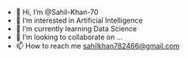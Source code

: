 - 👋 Hi, I’m @Sahil-Khan-70
- 👀 I’m interested in Artificial Intelligence
- 🌱 I’m currently learning Data Science
- 💞️ I’m looking to collaborate on ...
- 📫 How to reach me sahilkhan782466@gmail.com

<!---
Sahil-Khan-70/Sahil-Khan-70 is a ✨ special ✨ repository because its `README.md` (this file) appears on your GitHub profile.
You can click the Preview link to take a look at your changes.
--->
